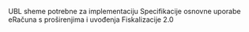 UBL sheme potrebne za implementaciju Specifikacije osnovne uporabe eRačuna s proširenjima i uvođenja Fiskalizacije 2.0
